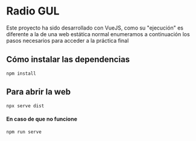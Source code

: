 # Radio GUL

Este proyecto ha sido desarrollado con VueJS, como su "ejecución" es diferente a la de una web estática normal enumeramos a continuación los pasos necesarios para acceder a la práctica final

## Cómo instalar las dependencias
```
npm install
```

## Para abrir la web
```
npx serve dist
```

#### En caso de que no funcione
```
npm run serve
```